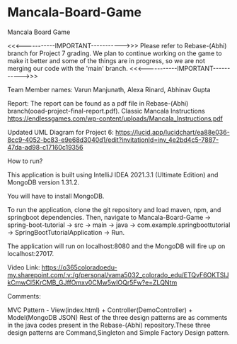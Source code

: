 # Mancala-Board-Game
Mancala Board Game



<<<-----------IMPORTANT----------->>>
Please refer to Rebase-(Abhi) branch for Project 7 grading. We plan to continue working on the game to make it better and some of the things are in progress, so we are not merging our code with the 'main' branch.
<<<-----------IMPORTANT----------->>>

Team Member names:
Varun Manjunath, Alexa Rinard, Abhinav Gupta

Report:
The report can be found as a pdf file in Rebase-(Abhi) branch(ooad-project-final-report.pdf).
Classic Mancala Instructions
https://endlessgames.com/wp-content/uploads/Mancala_Instructions.pdf

Updated UML Diagram for Project 6: https://lucid.app/lucidchart/ea88e036-8cc9-4052-bc83-e9e68d3040d1/edit?invitationId=inv_4e2bd4c5-7887-47da-ad98-c17160c19356



How to run?

This application is built using IntelliJ IDEA 2021.3.1 (Ultimate Edition) and MongoDB version 1.31.2.

You will have to install MongoDB.

To run the application, clone the git repository and load maven, npm, and springboot dependencies. Then, navigate to Mancala-Board-Game -> spring-boot-tutorial -> src -> main -> java -> com.example.springboottutorial -> SpringBootTutorialApplication -> Run.

The application will run on localhost:8080 and the MongoDB will fire up on localhost:27017.

Video Link:
https://o365coloradoedu-my.sharepoint.com/:v:/g/personal/vama5032_colorado_edu/ETQvF6OKTSlJkCmwCl5KrCMB_GJffOmxv0CMw5wIOQr5Fw?e=ZLQNtm

Comments:

MVC Pattern - View(index.html) + Controller(DemoController) + Model(MongoDB JSON)
Rest of the three design patterns are as comments in the java codes present in the Rebase-(Abhi) repository.These three design patterns are Command,Singleton and Simple Factory Design pattern.
